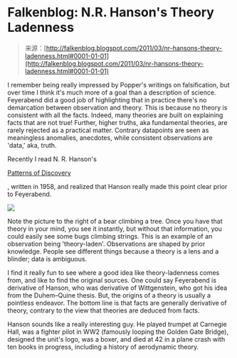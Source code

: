 <!--yml
category: 未分类
date: 2024-05-12 21:05:08
-->

# Falkenblog: N.R. Hanson's Theory Ladenness

> 来源：[http://falkenblog.blogspot.com/2011/03/nr-hansons-theory-ladenness.html#0001-01-01](http://falkenblog.blogspot.com/2011/03/nr-hansons-theory-ladenness.html#0001-01-01)

I remember being really impressed by Popper's writings on falsification, but over time I think it's much more of a goal than a description of science. Feyerabend did a good job of highlighting that in practice there's no demarcation between observation and theory. This is because no theory is consistent with all the facts. Indeed, many theories are built on explaining facts that are not true! Further, higher truths, aka fundamental theories, are rarely rejected as a practical matter. Contrary datapoints are seen as meaningless anomalies, anecdotes, while consistent observations are 'data,' aka, truth.

Recently I read N. R. Hanson's

[Patterns of Discovery](http://evans-experientialism.freewebspace.com/hanson.htm)

, written in 1958, and realized that Hanson really made this point clear prior to Feyerabend.

[![](img/82cce15bad303247529dc14ae677488d.png)](https://blogger.googleusercontent.com/img/b/R29vZ2xl/AVvXsEi7dWpFBwtErXSc0AGmf9BkicRPkRClT1RXeOxEeqMqCjIcELa5WnpeBU6eaeAzJ6aZz8LoHIiKbguQjy3Tr7N8gx3a2A2LvazleSEzjKLVFfikFsTSV9H88EXxj2nplAlS866JkQ/s1600/3tre.jpg)

Note the picture to the right of a bear climbing a tree. Once you have that theory in your mind, you see it instantly, but without that information, you could easily see some bugs climbing strings. This is an example of an observation being 'theory-laden'. Observations are shaped by prior knowledge. People see different things because a theory is a lens and a blinder; data is ambiguous.

I find it really fun to see where a good idea like theory-ladenness comes from, and like to find the original sources. One could say Feyerabend is derivative of Hanson, who was derivative of Wittgenstein, who got his idea from the Duhem–Quine thesis. But, the origins of a theory is usually a pointless endeavor. The bottom line is that facts are generally derivative of theory, contrary to the view that theories are deduced from facts.

Hanson sounds like a really interesting guy. He played trumpet at Carnegie Hall, was a fighter pilot in WW2 (famously looping the Golden Gate Bridge), designed the unit's logo, was a boxer, and died at 42 in a plane crash with ten books in progress, including a history of aerodynamic theory.